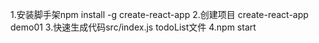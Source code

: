 1.安装脚手架npm install -g create-react-app
2.创建项目 create-react-app demo01
3.快速生成代码src/index.js todoList文件
4.npm start 